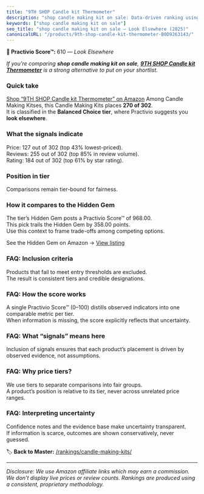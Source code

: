 ```yaml
---
title: "9TH SHOP Candle kit Thermometer"
description: "shop candle making kit on sale: Data-driven ranking using the Practivio Score™. Positioned by quality, value, demand, findability, momentum."
keywords: ["shop candle making kit on sale"]
seo_title: "shop candle making kit on sale — Look Elsewhere (2025)"
canonicalURL: "/products/9th-shop-candle-kit-thermometer-B0D9263143/"
---
```


**🚫 Practivio Score™:** 610 — _Look Elsewhere_


*If you're comparing **shop candle making kit on sale**, **[9TH SHOP Candle kit Thermometer](https://www.amazon.com/dp/B0D9263143?tag=practivio-20)** is a strong alternative to put on your shortlist.*
### Quick take
[Shop “9TH SHOP Candle kit Thermometer” on Amazon](https://www.amazon.com/dp/B0D9263143?tag=practivio-20)
Among Candle Making Kitses, this Candle Making Kits places **270 of 302**.  
It is classified in the **Balanced Choice tier**, where Practivio suggests you **look elsewhere**.

### What the signals indicate
Price: 127 out of 302 (top 43% lowest-priced).  
Reviews: 255 out of 302 (top 85% in review volume).  
Rating: 184 out of 302 (top 61% by star rating).  

### Position in tier
Comparisons remain tier-bound for fairness.

### How it compares to the Hidden Gem
The tier’s Hidden Gem posts a Practivio Score™ of 968.00.  
This pick trails the Hidden Gem by 358.00 points.  
Use this context to frame trade-offs among competing options.  

See the Hidden Gem on Amazon → [View listing](https://www.amazon.com/dp/B09G74PT1J?tag=practivio-20)

### FAQ: Inclusion criteria
Products that fail to meet entry thresholds are excluded.  
The result is consistent tiers and credible designations.

### FAQ: How the score works
A single Practivio Score™ (0–100) distills observed indicators into one comparable metric per tier.  
When information is missing, the score explicitly reflects that uncertainty.

### FAQ: What “signals” means here
Inclusion of signals ensures that each product’s placement is driven by observed evidence, not assumptions.

### FAQ: Why price tiers?
We use tiers to separate comparisons into fair groups.  
A product’s position is relative to its tier, never across unrelated price ranges.

### FAQ: Interpreting uncertainty
Confidence notes and the evidence base make uncertainty transparent.  
If information is scarce, outcomes are shown conservatively, never guessed.


🏷️ **Back to Master:** [/rankings/candle-making-kits/](/rankings/candle-making-kits/)

---
_Disclosure: We use Amazon affiliate links which may earn a commission. We don’t display live prices or review counts. Rankings are produced using a consistent, proprietary methodology._

